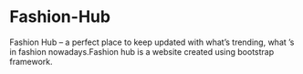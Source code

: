 # Fashion-Hub
Fashion Hub – a perfect place to keep updated with what’s trending,  what ’s in fashion nowadays.Fashion hub is a website created using bootstrap framework.
